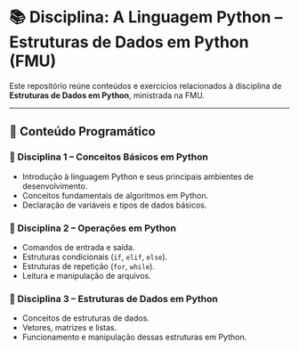 # 📚 Disciplina: A Linguagem Python – Estruturas de Dados em Python (FMU)

Este repositório reúne conteúdos e exercícios relacionados à disciplina de **Estruturas de Dados em Python**, ministrada na FMU.

---

## 📘 Conteúdo Programático

### 📗 Disciplina 1 – Conceitos Básicos em Python

- Introdução à linguagem Python e seus principais ambientes de desenvolvimento.
- Conceitos fundamentais de algoritmos em Python.
- Declaração de variáveis e tipos de dados básicos.

### 📘 Disciplina 2 – Operações em Python

- Comandos de entrada e saída.
- Estruturas condicionais (`if`, `elif`, `else`).
- Estruturas de repetição (`for`, `while`).
- Leitura e manipulação de arquivos.

### 📙 Disciplina 3 – Estruturas de Dados em Python

- Conceitos de estruturas de dados.
- Vetores, matrizes e listas.
- Funcionamento e manipulação dessas estruturas em Python.
